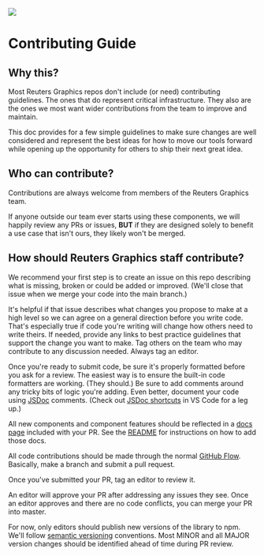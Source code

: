 ![](https://graphics.thomsonreuters.com/style-assets/images/logos/reuters-graphics-logo/svg/graphics-logo-color-dark.svg)

# Contributing Guide

## Why this?

Most Reuters Graphics repos don't include (or need) contributing guidelines. The ones that do represent critical infrastructure. They also are the ones we most want wider contributions from the team to improve and maintain.

This doc provides for a few simple guidelines to make sure changes are well considered and represent the best ideas for how to move our tools forward while opening up the opportunity for others to ship their next great idea.

## Who can contribute?

Contributions are always welcome from members of the Reuters Graphics team.

If anyone outside our team ever starts using these components, we will happily review any PRs or issues, **BUT** if they are designed solely to benefit a use case that isn't ours, they likely won't be merged.

## How should Reuters Graphics staff contribute?

We recommend your first step is to create an issue on this repo describing what is missing, broken or could be added or improved. (We'll close that issue when we merge your code into the main branch.)

It's helpful if that issue describes what changes you propose to make at a high level so we can agree on a general direction before you write code. That's especially true if code you're writing will change how others need to write theirs. If needed, provide any links to best practice guidelines that support the change you want to make. Tag others on the team who may contribute to any discussion needed. Always tag an editor.

Once you're ready to submit code, be sure it's properly formatted before you ask for a review. The easiest way is to ensure the built-in code formatters are working. (They should.) Be sure to add comments around any tricky bits of logic you're adding. Even better, document your code using [JSDoc](https://devhints.io/jsdoc) comments. (Check out [JSDoc shortcuts](https://code.visualstudio.com/docs/languages/javascript#_jsdoc-support) in VS Code for a leg up.)

All new components and component features should be reflected in a [docs page](https://reuters-graphics.github.io/graphics-svelte-components/) included with your PR. See the [README](https://github.com/reuters-graphics/graphics-svelte-components#developing-new-components) for instructions on how to add those docs.

All code contributions should be made through the normal [GitHub Flow](https://www.w3schools.com/git/git_github_flow.asp#:~:text=The%20GitHub%20flow%20is%20a,Make%20changes%20and%20add%20Commits). Basically, make a branch and submit a pull request.

Once you've submitted your PR, tag an editor to review it.

An editor will approve your PR after addressing any issues they see. Once an editor approves and there are no code conflicts, you can merge your PR into master.

For now, only editors should publish new versions of the library to npm. We'll follow [semantic versioning](https://semver.org/) conventions. Most MINOR and all MAJOR version changes should be identified ahead of time during PR review.
